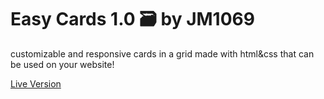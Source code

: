 # Easy Cards 1.0 🗃 by JM1069

customizable and responsive cards in a grid made with html&amp;css that can be used on your website! 

[Live Version](https://jm1069.github.io/easy-cards-component/)
